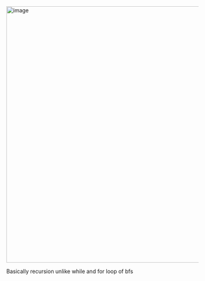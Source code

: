 <img width="670" alt="image" src="https://github.com/gregbg218/DSA/assets/72642906/9c0b36a6-a431-4c19-93f8-f48db37efc83">



Basically recursion unlike while and for loop of bfs

